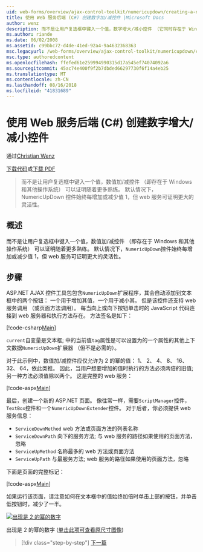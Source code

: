 ```yaml
---
uid: web-forms/overview/ajax-control-toolkit/numericupdown/creating-a-numeric-up-down-control-with-a-web-service-backend-cs
title: 使用 Web 服务后端 (C#) 创建数字加/减控件 |Microsoft Docs
author: wenz
description: 而不是让用户复选框中键入一个值，数字增大/减小控件 （它同时存在于 Windows 和其他操作系统） 可能会证明随着更多 c...
ms.author: riande
ms.date: 06/02/2008
ms.assetid: c99bbc72-d4de-41ed-92a4-9a4632368363
msc.legacyurl: /web-forms/overview/ajax-control-toolkit/numericupdown/creating-a-numeric-up-down-control-with-a-web-service-backend-cs
msc.type: authoredcontent
ms.openlocfilehash: ffefed61e259994990315d17a545ef74074092a6
ms.sourcegitcommit: 45ac74e400f9f2b7dbded66297730f6f14a4eb25
ms.translationtype: MT
ms.contentlocale: zh-CN
ms.lasthandoff: 08/16/2018
ms.locfileid: "41831689"
---
```

<a name="creating-a-numeric-updown-control-with-a-web-service-backend-c"></a>使用 Web 服务后端 (C#) 创建数字增大/减小控件
====================
通过[Christian Wenz](https://github.com/wenz)

[下载代码](http://download.microsoft.com/download/9/3/f/93f8daea-bebd-4821-833b-95205389c7d0/numericupdown1.cs.zip)或[下载 PDF](http://download.microsoft.com/download/2/d/c/2dc10e34-6983-41d4-9c08-f78f5387d32b/numericupdown1CS.pdf)

> 而不是让用户复选框中键入一个值，数值加/减控件 （即存在于 Windows 和其他操作系统） 可以证明随着更多熟练。 默认情况下，NumericUpDown 控件始终每增加或减少值 1，但 web 服务可证明更大的灵活性。


## <a name="overview"></a>概述

而不是让用户复选框中键入一个值，数值加/减控件 （即存在于 Windows 和其他操作系统） 可以证明随着更多熟练。 默认情况下，`NumericUpDown`控件始终每增加或减少值 1，但 web 服务可证明更大的灵活性。

## <a name="steps"></a>步骤

ASP.NET AJAX 控件工具包包含`NumericUpDown`扩展程序，其会自动添加到文本框中的两个按钮： 一个用于增加其值，一个用于减小其。 但是该控件还支持 web 服务调用 （或页面方法调用）。 每当向上或向下按钮单击时的 JavaScript 代码连接到 web 服务器和执行方法存在。 方法签名是如下：

[!code-csharp[Main](creating-a-numeric-up-down-control-with-a-web-service-backend-cs/samples/sample1.cs)]

`current`自变量是文本框; 中的当前值`tag`属性是可以设置为的一个属性的其他上下文数据`NumericUpDown`扩展器 （但不是必需的）。

对于此示例中，数值加/减控件应仅允许为 2 的幂的值： 1、 2、 4、 8、 16、 32、 64，依此类推。 因此，当用户想要增加的值时执行的方法必须两倍的旧值;另一种方法必须值除以两个。 这是完整的 web 服务：

[!code-aspx[Main](creating-a-numeric-up-down-control-with-a-web-service-backend-cs/samples/sample2.aspx)]

最后，创建一个新的 ASP.NET 页面。 像往常一样，需要`ScriptManager`控件，`TextBox`控件和一个`NumericUpDownExtender`控件。 对于后者，你必须提供 web 服务信息：

- `ServiceDownMethod` web 方法或页面方法的列表名称
- `ServiceDownPath` 向下的服务方法; 与 web 服务的路径如果使用的页面方法，忽略
- `ServiceUpMethod` 名称最多的 web 方法或页面方法
- `ServiceUpPath` 与最服务方法; web 服务的路径如果使用的页面方法，忽略

下面是页面的完整标记：

[!code-aspx[Main](creating-a-numeric-up-down-control-with-a-web-service-backend-cs/samples/sample3.aspx)]

如果运行该页面，请注意如何在文本框中的值始终加倍时单击上部的按钮，并单击低按钮时，减少了一半。


[![出现是 2 的幂的数字](creating-a-numeric-up-down-control-with-a-web-service-backend-cs/_static/image2.png)](creating-a-numeric-up-down-control-with-a-web-service-backend-cs/_static/image1.png)

出现是 2 的幂的数字 ([单击此项可查看原尺寸图像](creating-a-numeric-up-down-control-with-a-web-service-backend-cs/_static/image3.png))

> [!div class="step-by-step"]
> [下一篇](creating-a-numeric-up-down-control-with-a-web-service-backend-vb.md)
